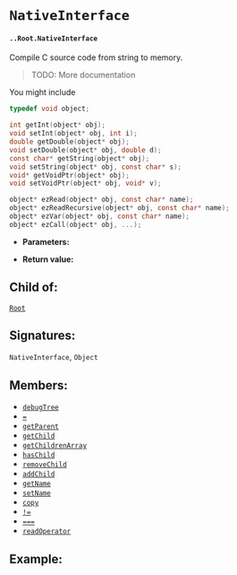 # `NativeInterface`

#### `..Root.NativeInterface`

Compile C source code from string to memory.

> TODO: More documentation

You might include 

```c
typedef void object;

int getInt(object* obj);
void setInt(object* obj, int i);
double getDouble(object* obj);
void setDouble(object* obj, double d);
const char* getString(object* obj);
void setString(object* obj, const char* s);
void* getVoidPtr(object* obj);
void setVoidPtr(object* obj, void* v);

object* ezRead(object* obj, const char* name);
object* ezReadRecursive(object* obj, const char* name);
object* ezVar(object* obj, const char* name);
object* ezCall(object* obj, ...);
```

* **Parameters:** 

* **Return value:**

## Child of:

[`Root`](docs..Root.md)

## Signatures:

`NativeInterface`, `Object`

## Members:

- [`debugTree`](docs..Root.nativeInterface.debugTree.md)
- [`=`](docs..Root.nativeInterface.=.md)
- [`getParent`](docs..Root.nativeInterface.getParent.md)
- [`getChild`](docs..Root.nativeInterface.getChild.md)
- [`getChildrenArray`](docs..Root.nativeInterface.getChildrenArray.md)
- [`hasChild`](docs..Root.nativeInterface.hasChild.md)
- [`removeChild`](docs..Root.nativeInterface.removeChild.md)
- [`addChild`](docs..Root.nativeInterface.addChild.md)
- [`getName`](docs..Root.nativeInterface.getName.md)
- [`setName`](docs..Root.nativeInterface.setName.md)
- [`copy`](docs..Root.nativeInterface.copy.md)
- [`!=`](docs..Root.nativeInterface.!=.md)
- [`===`](docs..Root.nativeInterface.===.md)
- [`readOperator`](docs..Root.nativeInterface.readOperator.md)


## Example:






